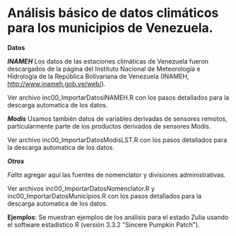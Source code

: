# Análisis básico de datos climáticos para los municipios de Venezuela.

**Datos**

***INAMEH***
Los datos de las estaciones climáticas de Venezuela fueron descargados de la página del Instituto Nacional de Meteorología e Hidrología de la República Bolivariana de Venezuela (INAMEH, http://www.inameh.gob.ve/web/).  

Ver archivo inc00_ImportarDatosINAMEH.R con los pasos detallados para la descarga automatica de los datos.

***Modis***
Usamos también datos de variables derivadas de sensores remotos, particularmente parte de los productos derivados de sensores Modis.

Ver archivo inc00_ImportarDatosModisLST.R con los pasos detallados para la descarga automatica de los datos.

***Otros***

*Falta* agregar aquí las fuentes de nomenclator y divisiones administrativas.

Ver archivos inc00_ImportarDatosNomenclator.R y inc00_ImportarDatosMunicipios.R con los pasos detallados para la descarga automatica de los datos.

**Ejemplos**: 
Se muestran ejemplos de los análisis para el estado Zulia usando el software estadístico R (versión 3.3.2 "Sincere Pumpkin Patch").

